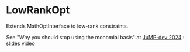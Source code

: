 # LowRankOpt

Extends MathOptInterface to low-rank constraints.

See "Why you should stop using the monomial basis" at [JuMP-dev 2024](https://jump.dev/meetings/jumpdev2024/) : [slides](https://jump.dev/assets/jump-dev-workshops/2024/legat.html) [video](https://youtu.be/CGPHaHxCG2w)
